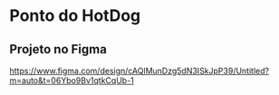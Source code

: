# Ponto do HotDog

## Projeto no Figma

https://www.figma.com/design/cAQlMunDzg5dN3ISkJpP39/Untitled?m=auto&t=06Ybo9Bv1qtkCqUb-1